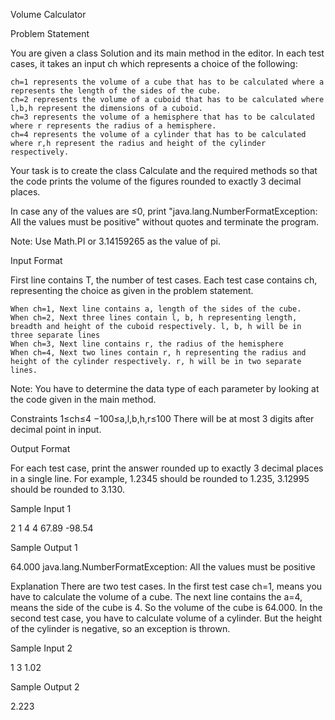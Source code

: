  Volume Calculator 

Problem Statement

You are given a class Solution and its main method in the editor. In each test cases, it takes an input ch which represents a choice of the following:

    ch=1 represents the volume of a cube that has to be calculated where a represents the length of the sides of the cube.
    ch=2 represents the volume of a cuboid that has to be calculated where l,b,h represent the dimensions of a cuboid.
    ch=3 represents the volume of a hemisphere that has to be calculated where r represents the radius of a hemisphere.
    ch=4 represents the volume of a cylinder that has to be calculated where r,h represent the radius and height of the cylinder respectively.

Your task is to create the class Calculate and the required methods so that the code prints the volume of the figures rounded to exactly 3 decimal places.

In case any of the values are ≤0, print "java.lang.NumberFormatException: All the values must be positive" without quotes and terminate the program.

Note: Use Math.PI or 3.14159265 as the value of pi.

Input Format

First line contains T, the number of test cases. Each test case contains ch, representing the choice as given in the problem statement.

    When ch=1, Next line contains a, length of the sides of the cube.
    When ch=2, Next three lines contain l, b, h representing length, breadth and height of the cuboid respectively. l, b, h will be in three separate lines
    When ch=3, Next line contains r, the radius of the hemisphere
    When ch=4, Next two lines contain r, h representing the radius and height of the cylinder respectively. r, h will be in two separate lines.

Note: You have to determine the data type of each parameter by looking at the code given in the main method.

Constraints
1≤ch≤4
−100≤a,l,b,h,r≤100
There will be at most 3 digits after decimal point in input.

Output Format

For each test case, print the answer rounded up to exactly 3 decimal places in a single line. For example, 1.2345 should be rounded to 1.235, 3.12995 should be rounded to 3.130.

Sample Input 1

2
1
4
4
67.89
-98.54

Sample Output 1

64.000
java.lang.NumberFormatException: All the values must be positive

Explanation
There are two test cases. In the first test case ch=1, means you have to calculate the volume of a cube. The next line contains the a=4, means the side of the cube is 4. So the volume of the cube is 64.000.
In the second test case, you have to calculate volume of a cylinder. But the height of the cylinder is negative, so an exception is thrown.

Sample Input 2

1
3
1.02

Sample Output 2

2.223


